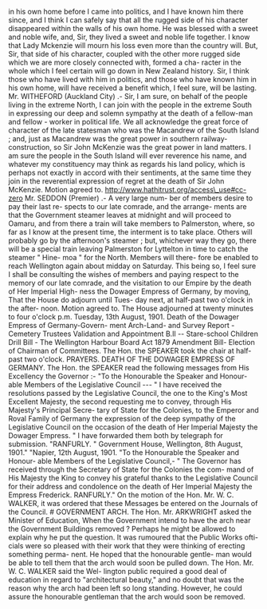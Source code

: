 in his own home before I came into politics, and I have known him there since, and I think I can safely say that all the rugged side of his character disappeared within the walls of his own home. He was blessed with a sweet and noble wife, and, Sir, they lived a sweet and noble life together. I know that Lady Mckenzie will mourn his loss even more than the country will. But, Sir, that side of his character, coupled with the other more rugged side which we are more closely connected with, formed a cha- racter in the whole which I feel certain will go down in New Zealand history. Sir, I think those who have lived with him in politics, and those who have known him in his own home, will have received a benefit which, I feel sure, will be lasting. Mr. WITHEFORD (Auckland City) .- Sir, I am sure, on behalf of the people living in the extreme North, I can join with the people in the extreme South in expressing our deep and solemn sympathy at the death of a fellow-man and fellow - worker in political life. We all acknowledge the great force of character of the late statesman who was the Macandrew of the South Island ; and, just as Macandrew was the great power in southern railway-construction, so Sir John McKenzie was the great power in land matters. I am sure the people in the South Island will ever reverence his name, and whatever my constituency may think as regards his land policy, which is perhaps not exactly in accord with their sentiments, at the same time they join in the reverential expression of regret at the death of Sir John McKenzie. Motion agreed to. http://www.hathitrust.org/access\_use#cc-zero Mr. SEDDON (Premier) .- A very large num- ber of members desire to pay their last re- spects to our late comrade, and the arrange- ments are that the Government steamer leaves at midnight and will proceed to Oamaru, and from there a train will take members to Palmerston, where, so far as I know at the present time, the interment is to take place. Others will probably go by the afternoon's steamer ; but, whichever way they go, there will be a special train leaving Palmerston for Lyttelton in time to catch the steamer " Hine- moa " for the North. Members will there- fore be enabled to reach Wellington again about midday on Saturday. This being so, I feel sure I shall be consulting the wishes of members and paying respect to the memory of our late comrade, and the visitation to our Empire by the death of Her Imperial High- ness the Dowager Empress of Germany, by moving, That the House do adjourn until Tues- day next, at half-past two o'clock in the after- noon. Motion agreed to. The House adjourned at twenty minutes to four o'clock p.m. Tuesday, 13th August, 1901. Death of the Dowager Empress of Germany-Govern- ment Arch-Land- and Survey Report -Cemetery Trustees Validation and Appointment B.Il -- Stare-school Children Drill Bill - The Wellington Harbour Board Act 1879 Amendment Bill- Election of Chairman of Committees. The Hon. the SPEAKER took the chair at half- past two o'clock. PRAYERS. DEATH OF THE DOWAGER EMPRESS OF GERMANY. The Hon. the SPEAKER read the following messages from His Excellency the Governor :- "To the Honourable the Speaker and Honour- able Members of the Legislative Council --- " I have received the resolutions passed by the Legislative Council, the one to the King's Most Excellent Majesty, the second requesting me to convey, through His Majesty's Principal Secre- tary of State for the Colonies, to the Emperor and Roval Family of Germany the expression of the deep sympathy of the Legislative Council on the occasion of the death of Her Imperial Majesty the Dowager Empress. " I have forwarded them both by telegraph for submission. "RANFURLY. " Government House, Wellington, 8th August, 1901." "Napier, 12th August, 1901. "To the Honourable the Speaker and Honour- able Members of the Legislative Council,- " The Governor has received through the Secretary of State for the Colonies the com- mand of His Majesty the King to convey his grateful thanks to the Legislative Council for their address and condolence on the death of Her Imperial Majesty the Empress Frederick. RANFURLY." On the motion of the Hon. Mr. W. C. WALKER, it was ordered that these Messages be entered on the Journals of the Council. # GOVERNMENT ARCH. The Hon. Mr. ARKWRIGHT asked the Minister of Education, When the Government intend to have the arch near the Government Buildings removed ? Perhaps he might be allowed to explain why he put the question. It was rumoured that the Public Works ofti- cials were so pleased with their work that they were thinking of erecting something perma- nent. He hoped that the honourable gentle- man would be able to tell them that the arch would soon be pulled down. The Hon. Mr. W. C. WALKER said the Wel- lington public required a good deal of education in regard to "architectural beauty," and no doubt that was the reason why the arch had been left so long standing. However, he could assure the honourable gentleman that the arch would soon be removed. 